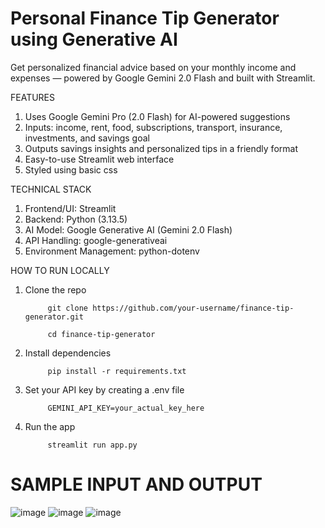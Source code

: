 # Personal Finance Tip Generator using Generative AI
Get personalized financial advice based on your monthly income and expenses — powered by Google Gemini 2.0 Flash and built with Streamlit.

FEATURES
1. Uses Google Gemini Pro (2.0 Flash) for AI-powered suggestions
2. Inputs: income, rent, food, subscriptions, transport, insurance, investments, and savings goal
3. Outputs savings insights and personalized tips in a friendly format
4. Easy-to-use Streamlit web interface
5. Styled using basic css


TECHNICAL STACK
1. Frontend/UI: Streamlit
2. Backend: Python (3.13.5)
3. AI Model: Google Generative AI (Gemini 2.0 Flash)
4. API Handling: google-generativeai
5. Environment Management: python-dotenv


HOW TO RUN LOCALLY
1. Clone the repo

            git clone https://github.com/your-username/finance-tip-generator.git

            cd finance-tip-generator

3. Install dependencies

            pip install -r requirements.txt

5. Set your API key by creating a .env file

            GEMINI_API_KEY=your_actual_key_here

7. Run the app

            streamlit run app.py


# SAMPLE INPUT AND OUTPUT
![image](https://github.com/user-attachments/assets/24cc1e8f-399c-4b4e-9761-25425a0a7cb8)
![image](https://github.com/user-attachments/assets/ff7c42de-2428-488c-a7c8-6f7957498c60)
![image](https://github.com/user-attachments/assets/94dd2b11-7962-484a-8067-28c75be98a97)


